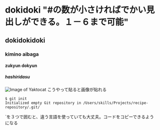 # dokidoki "#の数が小さければでかい見出しができる。１－６まで可能"
## dokidokidoki
### kimino aibaga
#### zukyun dokyun
##### hashiridasu

![Image of Yaktocat](https://octodex.github.com/images/yaktocat.png)
こうやって貼ると画像が貼れる


```
$ git init
Initialized empty Git repository in /Users/skills/Projects/recipe-repository/.git/
```
`を３つで囲むと、違う言語を使っていても大丈夫。コードをコピーできるようになる

